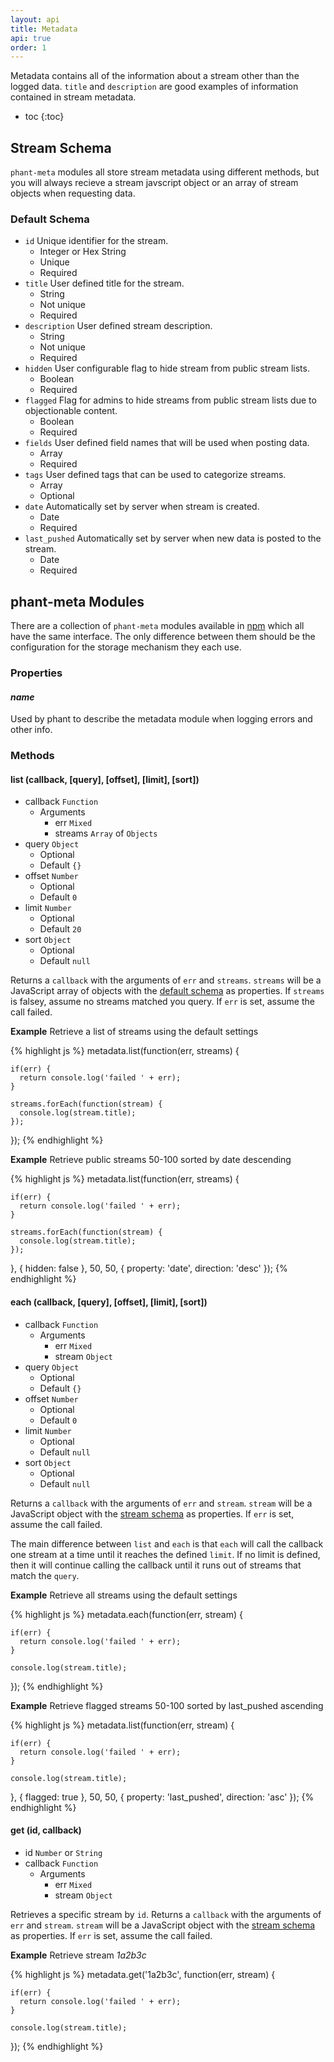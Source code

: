 ```yaml
---
layout: api
title: Metadata
api: true
order: 1
---
```


Metadata contains all of the information about a stream other than the logged data.  `title` and `description`
are good examples of information contained in stream metadata.

* toc
{:toc}

## Stream Schema

`phant-meta` modules all store stream metadata using different methods, but you will always recieve a stream
javscript object or an array of stream objects when requesting data.

### Default Schema

* `id` Unique identifier for the stream.
  * Integer or Hex String
  * Unique
  * Required
* `title` User defined title for the stream.
  * String
  * Not unique
  * Required
* `description` User defined stream description.
  * String
  * Not unique
  * Required
* `hidden` User configurable flag to hide stream from public stream lists.
  * Boolean
  * Required
* `flagged` Flag for admins to hide streams from public stream lists due to objectionable content.
  * Boolean
  * Required
* `fields` User defined field names that will be used when posting data.
  * Array
  * Required
* `tags` User defined tags that can be used to categorize streams.
  * Array
  * Optional
* `date` Automatically set by server when stream is created.
  * Date
  * Required
* `last_pushed` Automatically set by server when new data is posted to the stream.
  * Date
  * Required

## phant-meta Modules

There are a collection of `phant-meta` modules available in [npm](https://www.npmjs.org/search?q=phant-meta) which
all have the same interface.  The only difference between them should be the configuration for the storage mechanism
they each use.

### Properties

#### *name*
Used by phant to describe the metadata module when logging errors and other info.

### Methods

#### list (callback, [query], [offset], [limit], [sort])

* callback `Function`
  * Arguments
    * err `Mixed`
    * streams `Array` of `Objects`
* query `Object`
  * Optional
  * Default `{}`
* offset `Number`
  * Optional
  * Default `0`
* limit `Number`
  * Optional
  * Default `20`
* sort `Object`
  * Optional
  * Default `null`

Returns a `callback` with the arguments of `err` and `streams`. `streams` will be a JavaScript array of
objects with the [default schema](#default-schema) as properties. If `streams` is falsey, assume no streams matched
you query. If `err` is set, assume the call failed.

**Example** Retrieve a list of streams using the default settings

{% highlight js %}
  metadata.list(function(err, streams) {

    if(err) {
      return console.log('failed ' + err);
    }

    streams.forEach(function(stream) {
      console.log(stream.title);
    });

  });
{% endhighlight %}

**Example** Retrieve public streams 50-100 sorted by date descending

{% highlight js %}
  metadata.list(function(err, streams) {

    if(err) {
      return console.log('failed ' + err);
    }

    streams.forEach(function(stream) {
      console.log(stream.title);
    });

  }, { hidden: false }, 50, 50, { property: 'date', direction: 'desc' });
{% endhighlight %}

#### each (callback, [query], [offset], [limit], [sort])

* callback `Function`
  * Arguments
    * err `Mixed`
    * stream `Object`
* query `Object`
  * Optional
  * Default `{}`
* offset `Number`
  * Optional
  * Default `0`
* limit `Number`
  * Optional
  * Default `null`
* sort `Object`
  * Optional
  * Default `null`

Returns a `callback` with the arguments of `err` and `stream`. `stream` will be a JavaScript object
with the [stream schema](#default-schema) as properties. If `err` is set, assume the call failed.

The main difference between `list` and `each` is that `each` will call the callback one stream at a time until
it reaches the defined `limit`.  If no limit is defined, then it will continue calling the callback until it runs
out of streams that match the `query`.

**Example** Retrieve all streams using the default settings

{% highlight js %}
  metadata.each(function(err, stream) {

    if(err) {
      return console.log('failed ' + err);
    }

    console.log(stream.title);

  });
{% endhighlight %}

**Example** Retrieve flagged streams 50-100 sorted by last_pushed ascending

{% highlight js %}
  metadata.list(function(err, stream) {

    if(err) {
      return console.log('failed ' + err);
    }

    console.log(stream.title);

  }, { flagged: true }, 50, 50, { property: 'last_pushed', direction: 'asc' });
{% endhighlight %}

#### get (id, callback)

* id `Number` or `String`
* callback `Function`
  * Arguments
    * err `Mixed`
    * stream `Object`

Retrieves a specific stream by `id`. Returns a `callback` with the arguments of `err` and `stream`.
`stream` will be a JavaScript object with the [stream schema](#default-schema) as properties.
If `err` is set, assume the call failed.

**Example** Retrieve stream *1a2b3c*

{% highlight js %}
  metadata.get('1a2b3c', function(err, stream) {

    if(err) {
      return console.log('failed ' + err);
    }

    console.log(stream.title);

  });
{% endhighlight %}
